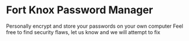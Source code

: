 # Fort Knox Password Manager
Personally encrypt and store your passwords on your own computer
Feel free to find security flaws, let us know and we will attempt to fix
